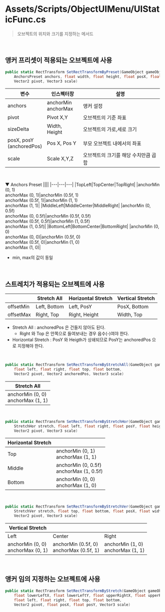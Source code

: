 # Assets/Scripts/ObjectUIMenu/UIStaticFunc.cs
> 오브젝트의 위치와 크기를 지정하는 메서드
<br>

## 앵커 프리셋이 적용되는 오브젝트에 사용
```csharp
public static RectTransform SetRectTransformByPreset(GameObject gameObject,
    AnchorsPreset anchors, float width, float height, float posX, float posY,
    Vector2 pivot, Vector3 scale)
```

|변수|인스펙터창|설명|
|---|---|---|
|anchors|anchorMin<br>anchorMax|앵커 설정|
|pivot|Pivot X,Y|오브젝트의 기준 좌표|
|sizeDelta|Width, Height|오브젝트의 가로,세로 크기|
|posX, posY<br>(anchoredPos)|Pos X, Pos Y|부모 오브젝트 내에서의 좌표|
|scale|Scale X,Y,Z|오브젝트의 크기를 해당 수치만큼 곱함|
<br>

▼ Anchors Preset
||||
|---|---|---|
|TopLeft|TopCenter|TopRight|
|anchorMin (0, 1)<br>anchorMax (0, 1)|anchorMin (0.5f, 1)<br>anchorMax (0.5f, 1)|anchorMin (1, 1)<br>anchorMax (1, 1)|
|MiddleLeft|MiddleCenter|MiddleRight|
|anchorMin (0, 0.5f)<br>anchorMax (0, 0.5f)|anchorMin (0.5f, 0.5f)<br>anchorMax (0.5f, 0.5f)|anchorMin (1, 0.5f)<br>anchorMax (1, 0.5f)|
|BottomLeft|BottomCenter|BottomRight|
|anchorMin (0, 0)<br>anchorMax (0, 0)|anchorMin (0.5f, 0)<br>anchorMax (0.5f, 0)|anchorMin (1, 0)<br>anchorMax (1, 0)|
- min, max의 값이 동일
<br>

## 스트레치가 적용되는 오브젝트에 사용
||Stretch All|Horizontal Stretch|Vertical Stretch|
|---|---|---|---|
|offsetMin|Left, Bottom|Left, PosY|PosX, Bottom|
|offsetMax|Right, Top|Right, Height|Width, Top|
- Stretch All : anchoredPos 은 건들지 않아도 된다.
    - Right 와 Top 은 안쪽으로 들여보내는 경우 음수(-)여야 한다.
- Horizontal Stretch : PosY 와 Heigth가 상쇄되므로 PosY는 anchoredPos 으로 지정해야 한다.
<br>

```csharp
public static RectTransform SetRectTransformByStretchAll(GameObject gameObject,
    float left, float right, float top, float bottom,
    Vector2 pivot, Vector2 anchoredPos, Vector3 scale)
```

|Stretch All|
|---|
|anchorMin (0, 0)<br>anchorMax (1, 1)|
<br>

```csharp
public static RectTransform SetRectTransformByStretchHor(GameObject gameObject,
    StretchHor stretch, float left, float right, float posY, float height,
    Vector2 pivot, Vector3 scale)
```

|Horizontal Stretch||
|---|---|
|Top|anchorMin (0, 1)<br>anchorMax (1, 1)|
|Middle|anchorMin (0, 0.5f)<br>anchorMax (1, 0.5f)|
|Bottom|anchorMin (0, 0)<br>anchorMax (1, 0)|
<br>

```csharp
public static RectTransform SetRectTransformByStretchVer(GameObject gameObject,
    StretchVer stretch, float top, float bottom, float posX, float width,
    Vector2 pivot, Vector3 scale)
```

|Vertical Stretch|||
|---|---|---|
|Left|Center|Right|
|anchorMin (0, 0)<br>anchorMax (0, 1)|anchorMin (0.5f, 0)<br>anchorMax (0.5f, 1)|anchorMin (1, 0)<br>anchorMax (1, 1)|
<br>

## 앵커 임의 지정하는 오브젝트에 사용
```csharp
public static RectTransform SetRectTransformByStretch(GameObject gameObject,
    float lowerLeftX, float lowerLeftY, float upperRightX, float upperRightY,
    float left, float right, float top, float bottom,
    Vector2 pivot, float posX, float posY, Vector3 scale)
```


<br>
